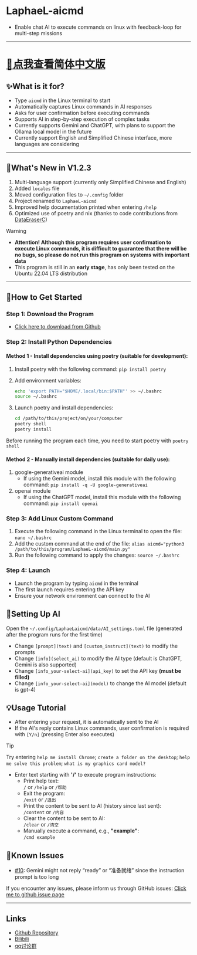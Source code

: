 # LaphaeL-aicmd

- Enable chat AI to execute commands on linux with feedback-loop for multi-step missions

---

# [📄点我查看简体中文版](README_zh.md)

## ✨What is it for?

- Type `aicmd` in the Linux terminal to start
- Automatically captures Linux commands in AI responses
- Asks for user confirmation before executing commands
- Supports AI in step-by-step execution of complex tasks
- Currently supports Gemini and ChatGPT, with plans to support the Ollama local model in the future
- Currently support English and Simplified Chinese interface, more languages are considering

---

## 🎉What's New in V1.2.3

1. Multi-language support (currently only Simplified Chinese and English)
2. Added `locales` file
3. Moved configuration files to `~/.config` folder
4. Project renamed to `LaphaeL-aicmd`
5. Improved help documentation printed when entering `/help`
6. Optimized use of poetry and nix (thanks to code contributions from [DataEraserC](https://github.com/DataEraserC))

> [!WARNING]
>
> - **Attention! Although this program requires user confirmation to execute Linux commands, it is difficult to guarantee that there will be no bugs, so please do not run this program on systems with important data**
> - This program is still in an **early stage**, has only been tested on the Ubuntu 22.04 LTS distribution

---

## 🚀How to Get Started

### Step 1: Download the Program

- [Click here to download from Github](https://github.com/LaphaeL12304/LaphaeL-aicmd/archive/refs/heads/main.zip)

### Step 2: Install Python Dependencies

#### Method 1 - Install dependencies using poetry (suitable for development):

1. Install poetry with the following command:
   `pip install poetry`

2. Add environment variables:

   ```bash
   echo 'export PATH="$HOME/.local/bin:$PATH"' >> ~/.bashrc
   source ~/.bashrc
   ```

3. Launch poetry and install dependencies:
   ```bash
   cd /path/to/this/project/on/your/computer
   poetry shell
   poetry install
   ```

Before running the program each time, you need to start poetry with `poetry shell`

#### Method 2 - Manually install dependencies (suitable for daily use):

1. google-generativeai module
   - If using the Gemini model, install this module with the following command:
     `pip install -q -U google-generativeai`
2. openai module
   - If using the ChatGPT model, install this module with the following command:
     `pip install openai`

### Step 3: Add Linux Custom Command

1. Execute the following command in the Linux terminal to open the file:
   `nano ~/.bashrc`
2. Add the custom command at the end of the file:
   `alias aicmd="python3 /path/to/this/program/LaphaeL-aicmd/main.py"`
3. Run the following command to apply the changes:
   `source ~/.bashrc`

### Step 4: Launch

- Launch the program by typing `aicmd` in the terminal
- The first launch requires entering the API key
- Ensure your network environment can connect to the AI

## 🔧Setting Up AI

Open the `~/.config/LaphaeLaicmd/data/AI_settings.toml` file (generated after the program runs for the first time)

- Change `[prompt](text)` and `[custom_instruct](text)` to modify the prompts
- Change `[info](select_ai)` to modify the AI type (default is ChatGPT, Gemini is also supported)
- Change `[info_your-select-ai](api_key)` to set the API key **(must be filled)**
- Change `[info_your-select-ai](model)` to change the AI model (default is gpt-4)

## 💡Usage Tutorial

- After entering your request, it is automatically sent to the AI
- If the AI's reply contains Linux commands, user confirmation is required with `[Y/n]` (pressing Enter also executes)

> [!TIP]
>
> Try entering `help me install Chrome`; `create a folder on the desktop`; `help me solve this problem`; `what is my graphics card model?`

- Enter text starting with **'/'** to execute program instructions:
  - Print help text:  
    `/` or `/help` or `/帮助`
  - Exit the program:  
    `/exit` or `/退出`
  - Print the content to be sent to AI (history since last sent):  
    `/content` or `/内容`
  - Clear the content to be sent to AI:  
    `/clear` or `/清空`
  - Manually execute a command, e.g., **"example"**:  
    `/cmd example`

## 🐛Known Issues

- [#10](https://github.com/LaphaeL12304/LaphaeL-aicmd/issues/10): Gemini might not reply “ready” or “准备就绪” since the instruction prompt is too long

If you encounter any issues, please inform us through GitHub issues: [Click me to github issue page](https://github.com/LaphaeL12304/LaphaeL-aicmd/issues)

---

## Links

- [Github Repository](https://github.com/LaphaeL12304/LaphaeL-aicmd)
- [Bilibili](https://space.bilibili.com/454973135?spm_id_from=333.337.0.0)
- [qq讨论群](http://qm.qq.com/cgi-bin/qm/qr?_wv=1027&k=hE0n_WloYeCndEoIMKjXK5V13yFhswDC&authKey=escV%2FqTpM7dCaNduH1ibLzhp1rIxMCE%2FiMH07XES9Z3yXC9iWbgWkW4h7nPZ7hHJ&noverify=0&group_code=893275911)

